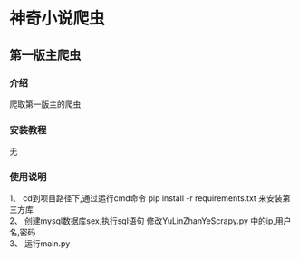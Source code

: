 # 神奇小说爬虫
## 第一版主爬虫

### 介绍
爬取第一版主的爬虫

### 安装教程

无

### 使用说明

1、 cd到项目路径下,通过运行cmd命令 pip install -r requirements.txt 来安装第三方库 <br/>
2、 创建mysql数据库sex,执行sql语句 修改YuLinZhanYeScrapy.py 中的ip,用户名,密码 <br/>
3、 运行main.py <br/>